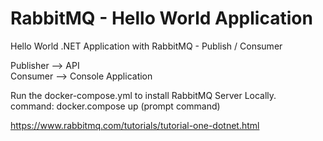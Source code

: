 # RabbitMQ - Hello World Application
Hello World .NET Application with RabbitMQ - Publish / Consumer

Publisher --> API <br>
Consumer --> Console Application <br>

Run the docker-compose.yml to install RabbitMQ Server Locally. <br>
command: docker.compose up (prompt command) <br>

https://www.rabbitmq.com/tutorials/tutorial-one-dotnet.html

